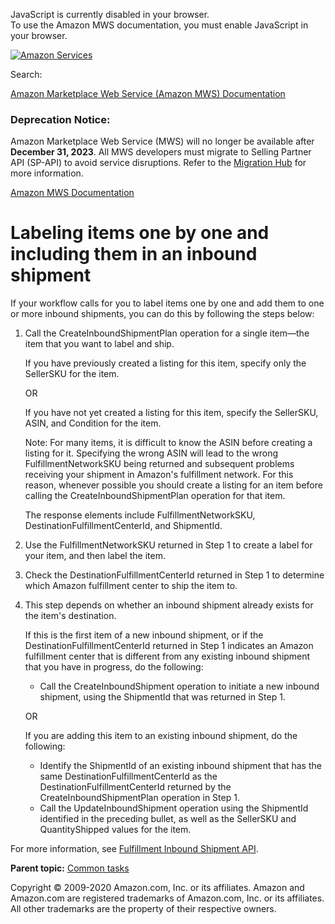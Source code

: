 <div id="MWSDX_noscript">

JavaScript is currently disabled in your browser.  
To use the Amazon MWS documentation, you must enable JavaScript in your
browser.

</div>

<div id="MWSDX_divtop">

[![Amazon
Services](https://images-na.ssl-images-amazon.com/images/G/08/mwsportal/fr_FR/amazonservices.gif "Amazon Services")](http://services.amazon.fr)

<div id="MWSDX_search">

<span id="MWSDX_searchlbl">Search:</span>

</div>

  
<span id="MWSDX_titlebar">[Amazon Marketplace Web Service (Amazon MWS)
Documentation](https://developer.amazonservices.fr/gp/mws/docs.html)</span>
<span id="MWSDX_dep_notice"></span>

### Deprecation Notice:

Amazon Marketplace Web Service (MWS) will no longer be available after
**December 31, 2023**. All MWS developers must migrate to Selling
Partner API (SP-API) to avoid service disruptions. Refer to the
[Migration
Hub](https://developer-docs.amazon.com/sp-api/page/migration-hub) for
more information.

</div>

<div id="MWSDX_divbottom">

<div id="MWSDX_divleft">

<div id="MWSDX_toc">

</div>

</div>

<div id="MWSDX_divright">

<div id="MWSDX_content">

<span id="MWSDX_breadcrumbs">[Amazon MWS
Documentation](https://developer.amazonservices.fr/gp/mws/docs.html)</span>

<div id="FBAGuide_LabelItems1x1.dita" class="nested0">

# **Labeling items one by one and including them in an inbound shipment**

<div class="body">

If your workflow calls for you to label items one by one and add them to
one or more inbound shipments, you can do this by following the steps
below:

1.  Call the <span
    class="keyword apiname">CreateInboundShipmentPlan</span> operation
    for a single item—the item that you want to label and ship.

    If you have previously created a listing for this item, specify only
    the <span class="keyword parmname">SellerSKU</span> for the item.

    OR

    If you have not yet created a listing for this item, specify the
    <span class="keyword parmname">SellerSKU</span>, <span
    class="keyword parmname">ASIN</span>, and <span
    class="keyword parmname">Condition</span> for the item.

    <div class="note note">

    <span class="notetitle">Note:</span> For many items, it is difficult
    to know the <span class="keyword parmname">ASIN</span> before
    creating a listing for it. Specifying the wrong <span
    class="keyword parmname">ASIN</span> will lead to the wrong <span
    class="keyword parmname">FulfillmentNetworkSKU</span> being returned
    and subsequent problems receiving your shipment in <span
    class="ph">Amazon's fulfillment network</span>. For this reason,
    whenever possible you should create a listing for an item before
    calling the <span
    class="keyword apiname">CreateInboundShipmentPlan</span> operation
    for that item.

    </div>

    The response elements include <span
    class="keyword parmname">FulfillmentNetworkSKU</span>, <span
    class="keyword parmname">DestinationFulfillmentCenterId</span>, and
    <span class="keyword parmname">ShipmentId</span>.

2.  Use the <span class="keyword parmname">FulfillmentNetworkSKU</span>
    returned in Step 1 to create a label for your item, and then label
    the item.

3.  Check the <span
    class="keyword parmname">DestinationFulfillmentCenterId</span>
    returned in Step 1 to determine which <span class="ph">Amazon
    fulfillment center</span> to ship the item to.

4.  This step depends on whether an inbound shipment already exists for
    the item's destination.

    If this is the first item of a new inbound shipment, or if the <span
    class="keyword parmname">DestinationFulfillmentCenterId</span>
    returned in Step 1 indicates an <span class="ph">Amazon fulfillment
    center</span> that is different from any existing inbound shipment
    that you have in progress, do the following:

    -   Call the <span
        class="keyword apiname">CreateInboundShipment</span> operation
        to initiate a new inbound shipment, using the <span
        class="keyword parmname">ShipmentId</span> that was returned in
        Step 1.

    OR

    If you are adding this item to an existing inbound shipment, do the
    following:

    -   Identify the <span class="keyword parmname">ShipmentId</span> of
        an existing inbound shipment that has the same <span
        class="keyword parmname">DestinationFulfillmentCenterId</span>
        as the <span
        class="keyword parmname">DestinationFulfillmentCenterId</span>
        returned by the <span
        class="keyword parmname">CreateInboundShipmentPlan</span>
        operation in Step 1.
    -   Call the <span
        class="keyword apiname">UpdateInboundShipment</span> operation
        using the <span class="keyword parmname">ShipmentId</span>
        identified in the preceding bullet, as well as the <span
        class="keyword parmname">SellerSKU</span> and <span
        class="keyword parmname">QuantityShipped</span> values for the
        item.

For more information, see
<a href="../fba_inbound/FBAInbound_Overview.md" class="xref">Fulfillment Inbound Shipment API</a>.

</div>

<div class="related-links">

<div class="familylinks">

<div class="parentlink">

**Parent topic:**
<a href="../fba_guide/FBAGuide_CommonTasks.md" class="link">Common tasks</a>

</div>

</div>

</div>

</div>

<div id="MWSDX_footer">

Copyright © 2009-2020 Amazon.com, Inc. or its affiliates. Amazon and
Amazon.com are registered trademarks of Amazon.com, Inc. or its
affiliates. All other trademarks are the property of their respective
owners.

</div>

</div>

</div>

<div style="clear: both;">

</div>

</div>
